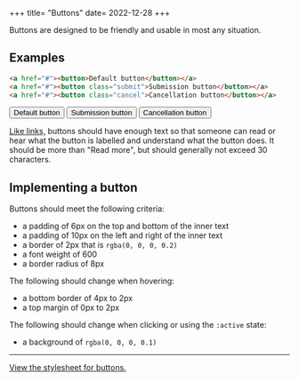 +++
title= "Buttons"
date= 2022-12-28
+++

Buttons are designed to be friendly and usable in most any situation.

## Examples
```html
<a href="#"><button>Default button</button></a>
<a href="#"><button class="submit">Submission button</button></a>
<a href="#"><button class="cancel">Cancellation button</button></a>
```
<fa-sandbox>
	<a href="#"><button>Default button</button></a>
	<a href="#"><button class="submit">Submission button</button></a>
	<a href="#"><button class="cancel">Cancellation button</button></a>
</fa-sandbox>

[Like links,](/meta/design/links) buttons should have enough text so that someone can read or hear what the button is labelled and understand what the button does. It should be more than "Read more", but should generally not exceed 30 characters.

## Implementing a button
Buttons should meet the following criteria:
  - a padding of 6px on the top and bottom of the inner text
  - a padding of 10px on the left and right of the inner text
  - a border of 2px that is `rgba(0, 0, 0, 0.2)`
  - a font weight of 600
  - a border radius of 8px

The following should change when hovering:
  - a bottom border of 4px to 2px
  - a top margin of 0px to 2px

The following should change when clicking or using the `:active` state:
  - a background of `rgba(0, 0, 0, 0.1)`

---

[View the stylesheet for buttons.](https://github.com/farergroup/design-system/blob/main/button.scss)
